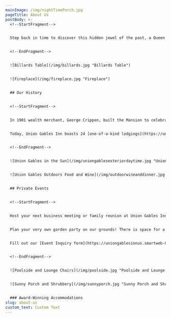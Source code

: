 ```yaml
---
mainImage: /img/nightTimePorch.jpg
pageTitle: About Us
postBody: >-
  <!--StartFragment-->


  Step back in time to discover this hidden jewel of the past, a Queen Anne Victorian Mansion refurbished as a Saratoga Springs hotel. Situated less than a ten-minute walk from [downtown Saratoga Springs](https://uniongablesinnus.smartweb-04.bookassist.com/en/things-to-do-saratoga-springs/) and one and half blocks from the [Saratoga Race Course](https://uniongablesinnus.smartweb-04.bookassist.com/en/things-to-do-saratoga-springs/hotel-near-saratoga-race-track/), Union Gables Inn offers a premier location and unparalleled old-world hospitality for travelers seeking a unique experience for their visit to upstate New York.


  <!--EndFragment-->


  ![Billards Table](/img/billards.jpg "Billards Table")


  ![Fireplace](/img/fireplace.jpg "Fireplace")


  ## Our History


  <!--StartFragment-->


  In 1901 wealth merchant, George Crippen, built the Mansion to celebrate his success. Designed by Architect R. Newton Bresee, it rightfully earned its nickname ‘Sunnyside House’, with its many unique features, designed to allow sunshine to cascade through different angles in the house and vary through the seasons.


  Today, Union Gables Inn boasts 24 [one-of-a-kind lodgings](https://uniongablesinnus.smartweb-04.bookassist.com/en/lodging-saratoga-springs/), some with private patios, soaking tubs, or modern kitchens and living rooms. The lush Perennial gardens stretch over an acre, with a Romanesque outdoor pool, stone fountains, and patio seating. Discover a quiet haven in the center of Historic Saratoga, where guests can linger on the wraparound porch or relax in the classically-decorated living room after a fresh a la carte breakfast each morning. 


  <!--EndFragment-->


  ![Union Gables in the Sun](/img/uniongablesexteriordaytime.jpg "Union Gables in the Sun")


  ![Union Gables Outdoors Food and Wine](/img/outdoorwineanddinner.jpg "Union Gables Outdoors Food and Wine")


  ## Private Events


  <!--StartFragment-->


  Host your next business meeting or family reunion at Union Gables Inn! Meet in our oversized living room with space for business meetings of 25 people. This room offers complete privacy with pocket doors to seal off from the rest of the mansion so you can focus on the task at hand.


  Plan your very own garden party on our grounds! There is space for a 40x40 outdoor tent and 100 people on the lawn. We're happy to assist with off-site caterers to ensure your event runs smoothly. 


  Fill out our [Event Inquiry form](https://uniongablesinnus.smartweb-04.bookassist.com/en/event-inquiries/) today.


  <!--EndFragment-->


  ![Poolside and Lounge Chairs](/img/poolside.jpg "Poolside and Lounge Chairs")


  ![Sunny Porch and Shrubbery](/img/sunnyporch.jpg "Sunny Porch and Shrubbery")


  ### Award-Winning Accommodations
slug: about-us
custom_text: Custom Text
---
```

